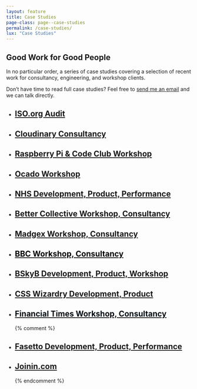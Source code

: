 ```yaml
---
layout: feature
title: Case Studies
page-class: page--case-studies
permalink: /case-studies/
lux: "Case Studies"
---
```


## Good Work for Good People

<div class="layout">
  <p class="layout__item  lap-and-up-one-half">In no particular order, a
     series of case studies covering a selection of recent work for
     consultancy, engineering, and workshop clients.</p
   ><p class="layout__item  lap-and-up-one-half">Don’t have time to read full case studies?
     Feel free to <a href="mailto:csswizardry@gmail.com?subject=Let%E2%80%99s%20work%20together">send
     me an email</a> and we can talk directly.</p>
</div>

<style>
  {% include css/components.feature-list.css %}
</style>

<ul class="feature-list">

  <li class="feature-list__item">
    <a href="iso-org/" class="feature-list__link" style="background-color: #e30010;">
      <h2 class="feature-list__title">
      ISO.org
      <span class="feature-list__sub">Audit</span>
      </h2>
    </a>
  </li>

  <li class="feature-list__item">
    <a href="cloudinary/" class="feature-list__link" style="background-color: #3447c5;">
      <h2 class="feature-list__title">
      Cloudinary
      <span class="feature-list__sub">Consultancy</span>
      </h2>
    </a>
  </li>

  <li class="feature-list__item">
    <a href="raspberry-pi-code-club-workshop/" class="feature-list__link" style="background-image: linear-gradient(to bottom right, #c7053d 0%, #c7053d 50%, #393 50%, #393 100%);">
      <h2 class="feature-list__title">
        Raspberry Pi &amp; Code Club
        <span class="feature-list__sub">Workshop</span>
      </h2>
    </a>
  </li>

  <li class="feature-list__item">
    <a href="ocado-workshop/" class="feature-list__link" style="background-color: #a9ae00;">
      <h2 class="feature-list__title">
        Ocado
        <span class="feature-list__sub">Workshop</span>
      </h2>
    </a>
  </li>

  <li class="feature-list__item">
    <a href="nhs-nhsx-elearning-platform/" class="feature-list__link" style="background-color: #0072c6;">
      <h2 class="feature-list__title">
        NHS
        <span class="feature-list__sub">Development, Product, Performance</span>
      </h2>
    </a>
  </li>

  <li class="feature-list__item">
    <a href="better-collective/" class="feature-list__link" style="background-color: #00a767;">
      <h2 class="feature-list__title">
        Better Collective
        <span class="feature-list__sub">Workshop, Consultancy</span>
      </h2>
    </a>
  </li>

  <li class="feature-list__item">
    <a href="madgex-consultancy-workshop/" class="feature-list__link" style="background-color: #009ddc;">
      <h2 class="feature-list__title">
        Madgex
        <span class="feature-list__sub">Workshop, Consultancy</span>
      </h2>
    </a>
  </li>

  <li class="feature-list__item">
    <a href="bbc-workshop/" class="feature-list__link" style="background-color: #ffdf43;">
      <h2 class="feature-list__title" style="color: #000;">
        BBC
        <span class="feature-list__sub">Workshop, Consultancy</span>
      </h2>
    </a>
  </li>

  <li class="feature-list__item">
    <a href="bskyb/" class="feature-list__link" style="background-color: #01519c;">
      <h2 class="feature-list__title">
        BSkyB
        <span class="feature-list__sub">Development, Product, Workshop</span>
      </h2>
    </a>
  </li>

  <li class="feature-list__item">
    <a href="css-wizardry/" class="feature-list__link" style="background-color: #f43059;">
      <h2 class="feature-list__title">
        CSS Wizardry
        <span class="feature-list__sub">Development, Product</span>
      </h2>
    </a>
  </li>

  <li class="feature-list__item">
    <a href="financial-times/" class="feature-list__link" style="background-color: #fff1e0;">
      <h2 class="feature-list__title" style="color: #010b13;">
        Financial Times
        <span class="feature-list__sub">Workshop, Consultancy</span>
      </h2>
    </a>
  </li>

  {% comment %}
  <li class="feature-list__item">
    <a href="fasetto/" class="feature-list__link" style="background-color: #f2774a;">
      <h2 class="feature-list__title">
        Fasetto
        <span class="feature-list__sub">Development, Product, Performance</span>
      </h2>
    </a>
  </li>

  <li class="feature-list__item">
    <a href="joinin.com/" class="feature-list__link" style="background-color: #3fd5af;">
      <h2 class="feature-list__title">
        Joinin.com
      </h2>
    </a>
  </li>
  {% endcomment %}

</ul>
